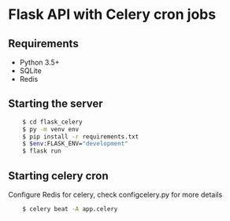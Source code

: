# Flask API with Celery cron jobs

## Requirements
* Python 3.5+
* SQLite
* Redis

## Starting the server

```bash
	$ cd flask_celery
	$ py -m venv env
	$ pip install -r requirements.txt
	$ $env:FLASK_ENV="development"
	$ flask run
```

## Starting celery cron
Configure Redis for celery, check configcelery.py for more details

```bash
	$ celery beat -A app.celery
```


